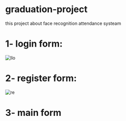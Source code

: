 # graduation-project
this project about face recognition attendance systeam
<h1>1- login form:</h1>

![llo](https://user-images.githubusercontent.com/51214702/125527018-a98208b4-69c7-4d62-b3c4-7975b57d29db.JPG)

<h1>2- register form:</h1>

![re](https://user-images.githubusercontent.com/51214702/125541523-d0e93330-e039-4302-92af-3e900c820f5b.JPG)

<h1>3- main form</h1>


